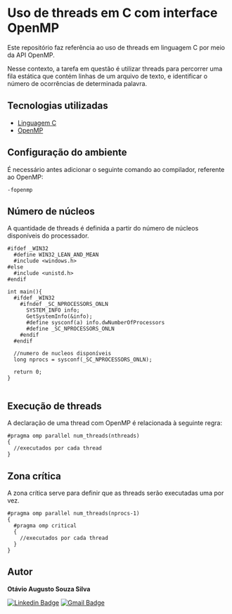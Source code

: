 # Uso de threads em C com interface OpenMP

Este repositório faz referência ao uso de threads em linguagem C por meio  da API OpenMP.

Nesse contexto, a tarefa em questão é utilizar threads para percorrer uma fila estática que contém linhas de um arquivo de texto, e identificar o número de ocorrências de determinada palavra.

## Tecnologias utilizadas

- [Linguagem C](https://docs.microsoft.com/pt-br/cpp/c-language/?view=msvc-160)
- [OpenMP](https://www.openmp.org/#)

## Configuração do ambiente

É necessário antes adicionar o seguinte comando ao compilador, referente ao OpenMP:

```
-fopenmp
```

## Número de núcleos

A quantidade de threads é definida a partir do número de núcleos disponíveis do processador.

```
#ifdef _WIN32
  #define WIN32_LEAN_AND_MEAN
  #include <windows.h>
#else
  #include <unistd.h>
#endif

int main(){
  #ifdef _WIN32 
    #ifndef _SC_NPROCESSORS_ONLN
      SYSTEM_INFO info;
      GetSystemInfo(&info);
      #define sysconf(a) info.dwNumberOfProcessors
      #define _SC_NPROCESSORS_ONLN
    #endif
  #endif

  //numero de nucleos disponíveis
  long nprocs = sysconf(_SC_NPROCESSORS_ONLN);
  
  return 0;
}
 
```

## Execução de threads

A declaração de uma thread com OpenMP é relacionada à seguinte regra:

```
#pragma omp parallel num_threads(nthreads)
{
  //executados por cada thread
}
```

## Zona crítica

A zona crítica serve para definir que as threads serão executadas uma por vez.

```
#pragma omp parallel num_threads(nprocs-1)
{
  #pragma omp critical
  {
    //executados por cada thread
  }
}
```

## Autor
<b>Otávio Augusto Souza Silva</b>

[![Linkedin Badge](https://img.shields.io/badge/-Otávio-blue?style=flat-square&logo=Linkedin&logoColor=white&link=https://www.linkedin.com/in/otaviosilva22/)](https://www.linkedin.com/in/otaviosilva22/)
[![Gmail Badge](https://img.shields.io/badge/-otavio.ssilva22@gmail.com-c14438?style=flat-square&logo=Gmail&logoColor=white&link=mailto:otavio.ssilva22@gmail.com)](mailto:otavio.ssilva22@gmail.com)
